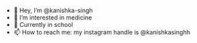 - 👋 Hey, I’m @kanishka-singh
- 👀 I’m interested in medicine
- 🌱 Currently in school
- 📫 How to reach me: my instagram handle is @kanishkasinghh

<!---
kanishka-singh/kanishka-singh is a ✨ special ✨ repository because its `README.md` (this file) appears on your GitHub profile.
You can click the Preview link to take a look at your changes.
--->
